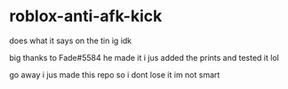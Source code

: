# roblox-anti-afk-kick
does what it says on the tin ig idk

big thanks to Fade#5584 he made it i jus added the prints and tested it lol

go away i jus made this repo so i dont lose it im not smart
